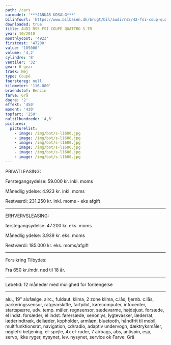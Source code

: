 ```yaml
---
path: /cars
carmodel: '***JANUAR UDSALG***'
bilinfourl: 'https://www.bilbasen.dk/brugt/bil/audi/rs5/42-fsi-coup-quattro-s-tr-2d/4167765'
downloaded: true
title: AUDI RS5 FSI COUPÉ QUATTRO S.TR
year: 10/2010
monthlycost: '4923'
firstcost: '47200'
value: '185000'
volume: '4,2'
cylindre: '8'
ventiler: '32'
gear: 6 gear
traek: Nej
type: Coupé
foerstereg: null
kilometer: '116.000'
braendstof: Benzin
farve: Grå
doere: '2'
effekt: '450'
moment: '430'
topfart: '250'
nultilhundrede: '4,6'
pictures:
  picturelist:
    - image: /img/bot/s-l1600.jpg
    - image: /img/bot/s-l1600.jpg
    - image: /img/bot/s-l1600.jpg
    - image: /img/bot/s-l1600.jpg
    - image: /img/bot/s-l1600.jpg
    - image: /img/bot/s-l1600.jpg
---
```


PRIVATLEASING:

Førstegangsydelse: 59.000 kr. inkl. moms

Månedlig ydelse: 4.923 kr. inkl. moms

Restværdi: 231.250 kr. inkl. moms - eks afgift

---

ERHVERVSLEASING:

førstegangsydelse: 47.200 kr. eks. moms

Månedlig ydelse: 3.939 kr. eks. moms

Restværdi: 185.000 kr. eks. moms/afgift

---

Forsikring Tilbydes:

Fra 650 kr./mdr. ned til 18 år.

---

Løbetid: 12 måneder med mulighed for forlængelse

---

alu., 19" alufælge, airc., fuldaut. klima, 2 zone klima, c.lås, fjernb. c.lås, parkeringssensor, ratgearskifte, fartpilot, kørecomputer, infocenter, startspærre, udv. temp. måler, regnsensor, sædevarme, højdejust. forsæde, el indst. forsæder, el indst. førersæde, xenonlys, lygtevasker, læderrat, læderindtræk, dellæder, kopholder, armlæn, bluetooth, håndfrit til mobil, multifunktionsrat, navigation, cd/radio, adaptiv undervogn, dæktryksmåler, nøglefri betjening, el-spejle, 4x el-ruder, 7 airbags, abs, antispin, esp, servo, ikke ryger, nysynet, lev. nysynet, service ok
Farve: Grå
